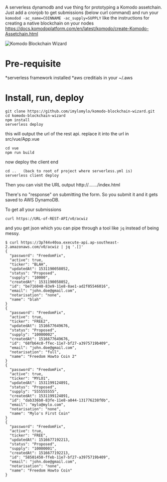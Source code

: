 A serverless dynamodb and vue thing for prototyping a Komodo assetchain.  Just add a cronjob to get submissions (below curl command) and run your `komodod -ac_name=COINNAME -ac_supply=SUPPLY` like the instructions for creating a native blockchain on your nodes https://docs.komodoplatform.com/en/latest/komodo/create-Komodo-Assetchain.html

![Komodo Blockchain Wizard](https://raw.githubusercontent.com/imylomylo/komodo-blockchain-wizard/4e16602919fcfe9feb27459889ce87da0cc2329c/komodo-blockchain-wizard.png)

Pre-requisite
=============

*serverless framework installed
*aws creditials in your ~/.aws

Install, run, deploy
====================
```
git clone https://github.com/imylomylo/komodo-blockchain-wizard.git
cd komodo-blockchain-wizard
npm install
serverless deploy
```
this will output the url of the rest api.  replace it into the url in src/vue/App.vue
```
cd vue
npm run build
```
now deploy the client end
```
cd ..   (back to root of project where serverless.yml is)
serverless client deploy
```
Then you can visit the URL output http://......./index.html

There's no "response" on submitting the form.  So you submit it and it gets saved to AWS DynamoDB.

To get all your submissions
```
curl https://URL-of-REST-API/v0/acwiz
```
and you get json which you can pipe through a tool like `jq` instead of being messy.
```
$ curl https://3p744v40oa.execute-api.ap-southeast-2.amazonaws.com/v0/acwiz | jq '.[]'
{
  "password": "FreedomFix",
  "active": true,
  "ticker": "BLAH",
  "updatedAt": 1531190058052,
  "status": "Proposed",
  "supply": "10000",
  "createdAt": 1531190058052,
  "id": "be716040-83e9-11e8-8ae1-ad2f05546016",
  "email": "john.doe@gmail.com",
  "notarisation": "none",
  "name": "blah"
}
{
  "password": "FreedomFix",
  "active": true,
  "ticker": "FREE2",
  "updatedAt": 1516677649676,
  "status": "Proposed",
  "supply": "10000002",
  "createdAt": 1516677649676,
  "id": "68fb64c0-ffec-11e7-bf27-a3975719b409",
  "email": "john.doe@gmail.com",
  "notarisation": "full",
  "name": "Freedom Howto Coin 2"
}
{
  "password": "FreedomFix",
  "active": true,
  "ticker": "MYLO1",
  "updatedAt": 1531199124891,
  "status": "Proposed",
  "supply": "555555555",
  "createdAt": 1531199124891,
  "id": "dab336b0-83fe-11e8-a844-131776238f0b",
  "email": "mylo@mylo.com",
  "notarisation": "none",
  "name": "Mylo's First Coin"
}
{
  "password": "FreedomFix",
  "active": true,
  "ticker": "FREE",
  "updatedAt": 1516677192213,
  "status": "Proposed",
  "supply": "10000001",
  "createdAt": 1516677192213,
  "id": "58501450-ffeb-11e7-bf27-a3975719b409",
  "email": "john.doe@gmail.com",
  "notarisation": "none",
  "name": "Freedom Howto Coin"
}
```

